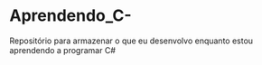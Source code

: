 # Aprendendo_C-
Repositório para armazenar o que eu desenvolvo enquanto estou aprendendo a programar C#
